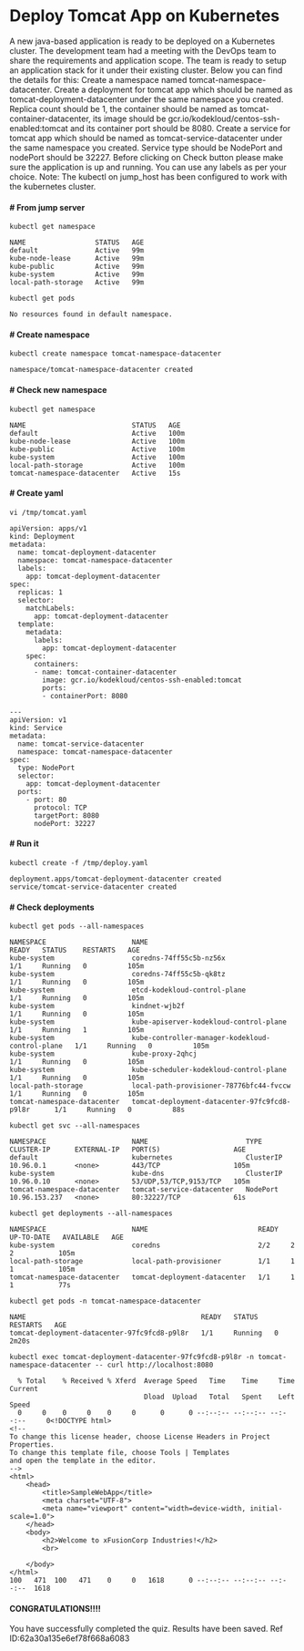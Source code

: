 # Deploy Tomcat App on Kubernetes
A new java-based application is ready to be deployed on a Kubernetes cluster. The development team had a meeting with the DevOps team to share 
the requirements and application scope. The team is ready to setup an application stack for it under their existing cluster. 
Below you can find the details for this:
Create a namespace named tomcat-namespace-datacenter.
Create a deployment for tomcat app which should be named as tomcat-deployment-datacenter under the same namespace you created. 
Replica count should be 1, the container should be named as tomcat-container-datacenter, its image should be gcr.io/kodekloud/centos-ssh-enabled:tomcat 
and its container port should be 8080.
Create a service for tomcat app which should be named as tomcat-service-datacenter under the same namespace you created. Service type should be NodePort 
and nodePort should be 32227.
Before clicking on Check button please make sure the application is up and running.
You can use any labels as per your choice.
Note: The kubectl on jump_host has been configured to work with the kubernetes cluster.



#### # From jump server
`kubectl get namespace`
```console
NAME                 STATUS   AGE
default              Active   99m
kube-node-lease      Active   99m
kube-public          Active   99m
kube-system          Active   99m
local-path-storage   Active   99m
```


`kubectl get pods`
```console
No resources found in default namespace.
```


#### # Create namespace
`kubectl create namespace tomcat-namespace-datacenter`
```console
namespace/tomcat-namespace-datacenter created
```


#### # Check new namespace
`kubectl get namespace`
```console
NAME                          STATUS   AGE
default                       Active   100m
kube-node-lease               Active   100m
kube-public                   Active   100m
kube-system                   Active   100m
local-path-storage            Active   100m
tomcat-namespace-datacenter   Active   15s
```


#### # Create yaml
`vi /tmp/tomcat.yaml`
```console
apiVersion: apps/v1
kind: Deployment
metadata:
  name: tomcat-deployment-datacenter
  namespace: tomcat-namespace-datacenter
  labels:
    app: tomcat-deployment-datacenter
spec:
  replicas: 1
  selector:
    matchLabels:
      app: tomcat-deployment-datacenter
  template:
    metadata:
      labels:
        app: tomcat-deployment-datacenter
    spec:
      containers:
      - name: tomcat-container-datacenter
        image: gcr.io/kodekloud/centos-ssh-enabled:tomcat
        ports:
        - containerPort: 8080
        
---        
apiVersion: v1
kind: Service
metadata:
  name: tomcat-service-datacenter
  namespace: tomcat-namespace-datacenter
spec:
  type: NodePort
  selector:
    app: tomcat-deployment-datacenter
  ports:
    - port: 80
      protocol: TCP
      targetPort: 8080
      nodePort: 32227
```


#### # Run it
`kubectl create -f /tmp/deploy.yaml`
```console
deployment.apps/tomcat-deployment-datacenter created
service/tomcat-service-datacenter created
```


#### # Check deployments
`kubectl get pods --all-namespaces`
```console
NAMESPACE                     NAME                                              READY   STATUS    RESTARTS   AGE
kube-system                   coredns-74ff55c5b-nz56x                           1/1     Running   0          105m
kube-system                   coredns-74ff55c5b-qk8tz                           1/1     Running   0          105m
kube-system                   etcd-kodekloud-control-plane                      1/1     Running   0          105m
kube-system                   kindnet-wjb2f                                     1/1     Running   0          105m
kube-system                   kube-apiserver-kodekloud-control-plane            1/1     Running   1          105m
kube-system                   kube-controller-manager-kodekloud-control-plane   1/1     Running   0          105m
kube-system                   kube-proxy-2qhcj                                  1/1     Running   0          105m
kube-system                   kube-scheduler-kodekloud-control-plane            1/1     Running   0          105m
local-path-storage            local-path-provisioner-78776bfc44-fvccw           1/1     Running   0          105m
tomcat-namespace-datacenter   tomcat-deployment-datacenter-97fc9fcd8-p9l8r      1/1     Running   0          88s
```


`kubectl get svc --all-namespaces`
```console
NAMESPACE                     NAME                        TYPE        CLUSTER-IP      EXTERNAL-IP   PORT(S)                  AGE
default                       kubernetes                  ClusterIP   10.96.0.1       <none>        443/TCP                  105m
kube-system                   kube-dns                    ClusterIP   10.96.0.10      <none>        53/UDP,53/TCP,9153/TCP   105m
tomcat-namespace-datacenter   tomcat-service-datacenter   NodePort    10.96.153.237   <none>        80:32227/TCP             61s
```


`kubectl get deployments --all-namespaces`
```console
NAMESPACE                     NAME                           READY   UP-TO-DATE   AVAILABLE   AGE
kube-system                   coredns                        2/2     2            2           105m
local-path-storage            local-path-provisioner         1/1     1            1           105m
tomcat-namespace-datacenter   tomcat-deployment-datacenter   1/1     1            1           77s
```


`kubectl get pods -n tomcat-namespace-datacenter`
```console
NAME                                           READY   STATUS    RESTARTS   AGE
tomcat-deployment-datacenter-97fc9fcd8-p9l8r   1/1     Running   0          2m20s
```

`kubectl exec tomcat-deployment-datacenter-97fc9fcd8-p9l8r -n tomcat-namespace-datacenter -- curl http://localhost:8080`
```console  
  % Total    % Received % Xferd  Average Speed   Time    Time     Time  Current
                                 Dload  Upload   Total   Spent    Left  Speed
  0     0    0     0    0     0      0      0 --:--:-- --:--:-- --:--:--     0<!DOCTYPE html>
<!--
To change this license header, choose License Headers in Project Properties.
To change this template file, choose Tools | Templates
and open the template in the editor.
-->
<html>
    <head>
        <title>SampleWebApp</title>
        <meta charset="UTF-8">
        <meta name="viewport" content="width=device-width, initial-scale=1.0">
    </head>
    <body>
        <h2>Welcome to xFusionCorp Industries!</h2>
        <br>
    
    </body>
</html>
100   471  100   471    0     0   1618      0 --:--:-- --:--:-- --:--:--  1618
```


#### CONGRATULATIONS!!!!
You have successfully completed the quiz. Results have been saved. Ref ID:62a30a135e6ef78f668a6083
